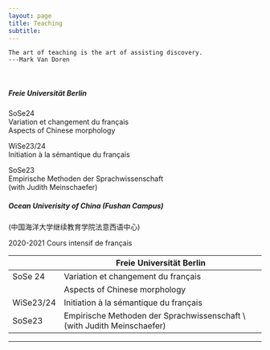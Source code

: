 ```yaml
---
layout: page
title: Teaching
subtitle: 
---
```


```
The art of teaching is the art of assisting discovery.
---Mark Van Doren
```

&nbsp;
&nbsp;

##### Freie Universität Berlin

SoSe24 \
Variation et changement du français \
Aspects of Chinese morphology

WiSe23/24 \
Initiation à la sémantique du français

SoSe23 \
Empirische Methoden der Sprachwissenschaft \
(with Judith Meinschaefer)

##### Ocean Univerisity of China (Fushan Campus)

(中国海洋大学继续教育学院法意西语中心)

2020-2021 Cours intensif de français



|      | <center>Freie Universität Berlin</center> |
| ----------- | ----------- |
| SoSe 24 | Variation et changement du français |
|   | Aspects of Chinese morphology |
|WiSe23/24| Initiation à la sémantique du français|
| SoSe23 | Empirische Methoden der Sprachwissenschaft \ (with Judith Meinschaefer)|



--------------------------------------
<!-- I teach with analogies. Here are some analogies used in my class. -->

<!-- * [types in formal semantics = cells in biology](https://github.com/guo-jia-qi/guo-jia-qi.github.io/blob/master/assets/img/type1.png) -->
<!-- * [function = washing machine](https://github.com/guo-jia-qi/guo-jia-qi.github.io/blob/master/assets/img/type2.png) -->
